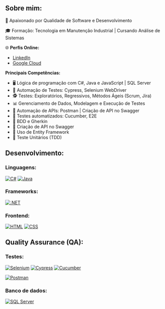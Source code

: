 ## Sobre mim:

🚀 Apaixonado por Qualidade de Software e Desenvolvimento


🎓 Formação: Tecnologia em Manutenção Industrial | Cursando Análise de Sistemas

🌐 **Perfis Online:**
- [LinkedIn](https://www.linkedin.com/in/petrucio-alberto)
- [Google Cloud](https://encr.pw/sSrPE)

**Principais Competências:**
- 🖥️ Lógica de programação com C#, Java e JavaScript | SQL Server
- 🤖 Automação de Testes: Cypress, Selenium WebDriver
- 🕵️ Testes: Exploratórios, Regressivos, Métodos Ágeis (Scrum, Jira)
- 📊 Gerenciamento de Dados, Modelagem e Execução de Testes
- 📧 Automação de APIs: Postman | Criação de API no Swagger 
- 📝 Testes automatizados: Cucumber, E2E
- 📝 BDD e Gherkin
- 📝 Criação de API no Swagger
- 📝 Uso de Entity Framework
- 📝 Teste Unitários (TDD)

## Desenvolvimento:

### Linguagens:
[![C#](https://img.shields.io/badge/C%23-239120?style=for-the-badge&logo=c-sharp&logoColor=white)]() [![Java](https://img.shields.io/badge/Java-007396?style=for-the-badge&logo=java&logoColor=white)]()

### Frameworks:
[![.NET](https://img.shields.io/badge/.NET-512BD4?style=for-the-badge&logo=dotnet&logoColor=white)]()

### Frontend:
[![HTML](https://img.shields.io/badge/HTML5-E34F26?style=for-the-badge&logo=html5&logoColor=white)]() [![CSS](https://img.shields.io/badge/CSS3-1572B6?style=for-the-badge&logo=css3&logoColor=white)]()

## Quality Assurance (QA):

### Testes:
[![Selenium](https://img.shields.io/badge/Selenium-43B02A?style=for-the-badge&logo=Selenium&logoColor=white)]() [![Cypress](https://img.shields.io/badge/Cypress-17202C?style=for-the-badge&logo=cypress&logoColor=white)]() [![Cucumber](https://img.shields.io/badge/Cucumber-23D96C?style=for-the-badge&logo=cucumber&logoColor=white)]()

[![Postman](https://img.shields.io/badge/Postman-FF6C37?style=for-the-badge&logo=postman&logoColor=white)]()

### Banco de dados:
[![SQL Server](https://img.shields.io/badge/SQL%20Server-CC2927?style=for-the-badge&logo=microsoft-sql-server&logoColor=white)]()

